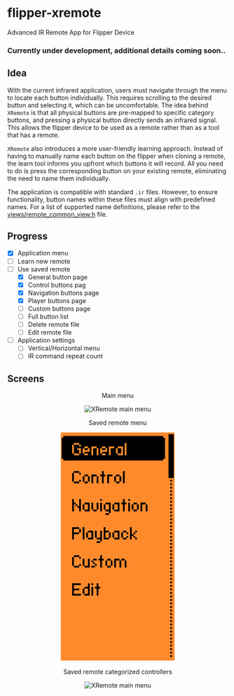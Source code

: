 # flipper-xremote
Advanced IR Remote App for Flipper Device 

### Currently under development, additional details coming soon..

## Idea
With the current infrared application, users must navigate through the menu to locate each button individually. This requires scrolling to the desired button and selecting it, which can be uncomfortable. The idea behind `XRemote` is that all physical buttons are pre-mapped to specific category buttons, and pressing a physical button directly sends an infrared signal. This allows the flipper device to be used as a remote rather than as a tool that has a remote.

`XRemote` also introduces a more user-friendly learning approach. Instead of having to manually name each button on the flipper when cloning a remote, the learn tool informs you upfront which buttons it will record. All you need to do is press the corresponding button on your existing remote, eliminating the need to name them individually.

The application is compatible with standard `.ir` files. However, to ensure functionality, button names within these files must align with predefined names. For a list of supported name definitions, please refer to the [views/remote_common_view.h](https://github.com/kala13x/flipper-xremote/blob/main/views/xremote_common_view.h) file.

## Progress

- [x] Application menu
- [ ] Learn new remote
- [ ] Use saved remote
    - [x] General button page
    - [x] Control buttons pag
    - [x] Navigation buttons page
    - [x] Player buttons page
    - [ ] Custom buttons page
    - [ ] Full button list
    - [ ] Delete remote file
    - [ ] Edit remote file
- [ ] Application settings
    - [ ] Vertical/Horizontal menu
    - [ ] IR command repeat count

## Screens

<p align="center">
Main menu
</p>
<p align="center">
    <img src="https://github.com/kala13x/flipper-xremote/blob/main/screens/app_menu.png" alt="XRemote main menu">
</p>

<p align="center">
Saved remote menu
</p>
<p align="center">
    <img src="https://github.com/kala13x/flipper-xremote/blob/main/screens/saved_remote_menu.png" alt="XRemote main menu">
</p>

<p align="center">
Saved remote categorized controllers
</p>
<p align="center">
    <img src="https://github.com/kala13x/flipper-xremote/blob/main/screens/saved_remote_apps.png" alt="XRemote main menu">
</p>
